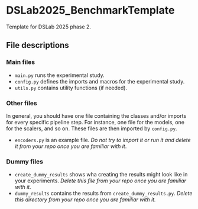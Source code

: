 # DSLab2025_BenchmarkTemplate
Template for DSLab 2025 phase 2. 

## File descriptions

### Main files

- `main.py` runs the experimental study. 
- `config.py` defines the imports and macros for the experimental study.
- `utils.py` contains utility functions (if needed).

### Other files
In general, you should have one file containing the classes and/or imports for every specific pipeline step. For instance, one file for the models, one for the scalers, and so on. These files are then imported by `config.py`.
- `encoders.py` is an example file. _Do not try to import it or run it and delete it from your repo once you are familiar with it_. 

### Dummy files
- `create_dummy_results` shows wha creating the results might look like in your experiments. _Delete this file from your repo once you are familiar with it._
- `dummy_results` contains the results from `create_dummy_results.py`. _Delete this directory from your repo once you are familiar with it._
